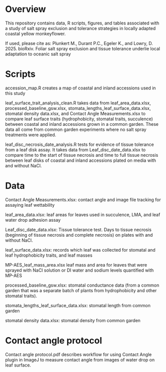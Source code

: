 # Overview
This repository contains data, R scripts, figures, and tables associated with a study of salt spray exclusion and tolerance strategies in locally adapted coastal yellow monkeyflower.

If used, please cite as: Plunkert M., Durant P.C., Egeler K., and Lowry, D. 2025. bioRxiv. Foliar salt spray exclusion and tissue tolerance underlie local adaptation to oceanic salt spray

# Scripts

accession_map.R creates a map of coastal and inland accessions used in this study

leaf_surface_trait_analysis_clean.R takes data from leaf_area_data.xlsx, processed_baseline_gsw.xlsx, stomata_lengths_leaf_surface_data.xlsx, 
stomatal density data.xlsx, and Contact Angle Measurements.xlsx to compare leaf surface traits (hydrophobicity, stomatal traits, succulence) between
coastal and inland accessions grown in a common garden. These data all come from common garden experiments where no salt spray treatments were applied.

leaf_disc_necrosis_date_analysis.R tests for evidence of tissue tolerance from a leaf disk assay. It takes data from Leaf_disc_date_data.xlsx 
to compare time to the start of tissue necrosis and time to full tissue necrosis between leaf disks of coastal and inland accessions plated on media with and without NaCl. 



# Data

Contact Angle Measurements.xlsx:            contact angle and image file tracking for assaying leaf wettability

leaf_area_data.xlsx:                        leaf areas for leaves used in succulence, LMA, and leaf water drop adhesion assay

Leaf_disc_date_data.xlsx:                   Tissue tolerance test. Days to tissue necrosis (beginning of tissue necrosis and complete necrosis) on plates with and without NaCl.

leaf_surface_data.xlsx:                     records which leaf was collected for stomatal and leaf hydrophobicity traits, and leaf masses

MP-AES_leaf_mass_area.xlsx                  leaf mass and area for leaves that were sprayed with NaCl solution or DI water and sodium levels quantified with MP-AES

processed_baseline_gsw.xlsx:                stomatal conductance data (from a common garden that was a separate batch of plants from hydrophobicity and other stomatal traits). 

stomata_lengths_leaf_surface_data.xlsx:     stomatal length from common garden

stomatal density data.xlsx:                  stomatal density from common garden 

# Contact angle protocol
Contact angle protocol.pdf describes workflow for using Contact Angle plugin in ImageJ
to measure contact angle from images of water drop on leaf surface.

